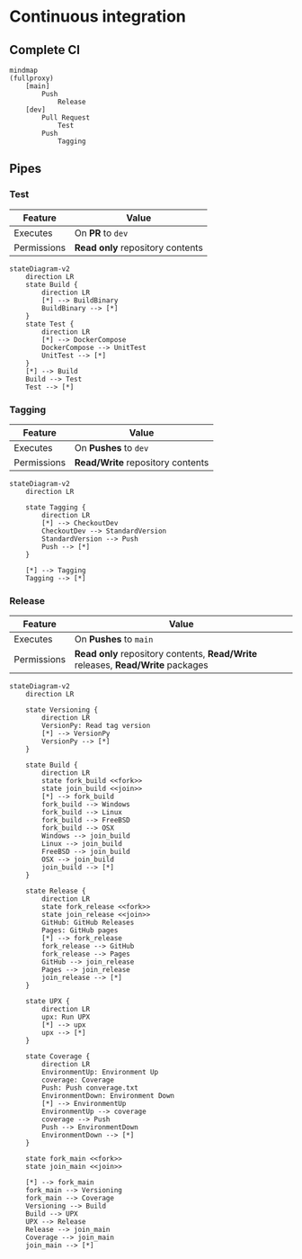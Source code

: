 # Continuous integration

## Complete CI

```mermaid
mindmap
(fullproxy)
	[main]
		Push
			Release
	[dev]
		Pull Request
			Test
		Push
			Tagging
```

## Pipes

### Test

| Feature     | Value                             |
| ----------- | --------------------------------- |
| Executes    | On **PR** to `dev`                |
| Permissions | **Read only** repository contents |

```mermaid
stateDiagram-v2
	direction LR
	state Build {
		direction LR
        [*] --> BuildBinary
        BuildBinary --> [*]
    }
    state Test {
		direction LR
        [*] --> DockerCompose
        DockerCompose --> UnitTest
        UnitTest --> [*]
    }
	[*] --> Build
	Build --> Test
	Test --> [*]
```

### Tagging

| Feature     | Value                              |
| ----------- | ---------------------------------- |
| Executes    | On **Pushes** to `dev`             |
| Permissions | **Read/Write** repository contents |

```mermaid
stateDiagram-v2
	direction LR
	
	state Tagging {
		direction LR
        [*] --> CheckoutDev
        CheckoutDev --> StandardVersion
        StandardVersion --> Push
        Push --> [*]
    }
    
    [*] --> Tagging
    Tagging --> [*]
```

### Release

| Feature     | Value                                                        |
| ----------- | ------------------------------------------------------------ |
| Executes    | On **Pushes** to `main`                                      |
| Permissions | **Read only** repository contents, **Read/Write** releases, **Read/Write** packages |

```mermaid
stateDiagram-v2
	direction LR
	
	state Versioning {
		direction LR
		VersionPy: Read tag version
		[*] --> VersionPy
		VersionPy --> [*]
	}
	
	state Build {
		direction LR
		state fork_build <<fork>>
		state join_build <<join>>
		[*] --> fork_build
		fork_build --> Windows
		fork_build --> Linux
		fork_build --> FreeBSD
		fork_build --> OSX
		Windows --> join_build
		Linux --> join_build
		FreeBSD --> join_build
		OSX --> join_build
		join_build --> [*]
	}
	
	state Release {
		direction LR
		state fork_release <<fork>>
		state join_release <<join>>
		GitHub: GitHub Releases
		Pages: GitHub pages
		[*] --> fork_release
		fork_release --> GitHub
		fork_release --> Pages
		GitHub --> join_release
		Pages --> join_release
		join_release --> [*]
	}
	
	state UPX {
		direction LR
		upx: Run UPX
		[*] --> upx
		upx --> [*]
	}
	
	state Coverage {
		direction LR
		EnvironmentUp: Environment Up
		coverage: Coverage
		Push: Push converage.txt
		EnvironmentDown: Environment Down
		[*] --> EnvironmentUp
		EnvironmentUp --> coverage
		coverage --> Push
		Push --> EnvironmentDown
		EnvironmentDown --> [*]
	}
	
	state fork_main <<fork>>
	state join_main <<join>>
	
	[*] --> fork_main
	fork_main --> Versioning
	fork_main --> Coverage
	Versioning --> Build
	Build --> UPX
	UPX --> Release
	Release --> join_main
	Coverage --> join_main
	join_main --> [*]
```

